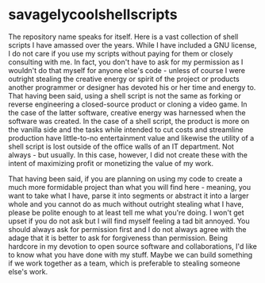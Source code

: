 # savagelycoolshellscripts
The repository name speaks for itself. Here is a vast collection of shell scripts I have amassed over the years. While I have included a GNU license, I do not care if you use my scripts without paying for them or closely consulting with me. In fact, you don't have to ask for my permission as I wouldn't do that myself for anyone else's code - unless of course I were outright stealing the creative energy or spirit of the project or products another programmer or designer has devoted his or her time and energy to. That having been said, using a shell script is not the same as forking or reverse engineering a closed-source product or cloning a video game. In the case of the latter software, creative energy was harnessed when the software was created. In the case of a shell script, the product is more on the vanilla side and the tasks while intended to cut costs and streamline production have little-to-no entertainment value and likewise the utility of a shell script is lost outside of the office walls of an IT department. Not always - but usually. In this case, however, I did not create these with the intent of maximizing profit or monetizing the value of my work. 

That having been said, if you are planning on using my code to create a much more formidable project than what you will find here - meaning, you want to take what I have, parse it into segments or abstract it into a larger whole and you cannot do as much without outright stealing what I have, please be polite enough to at least tell me what you're doing. I won't get upset if you do not ask but I will find myself feeling a tad bit annoyed. You should always ask for permission first and I do not always agree with the adage that it is better to ask for forgiveness than permission. Being hardcore in my devotion to open source software and collaborations, I'd like to know what you have done with my stuff. Maybe we can build something if we work together as a team, which is preferable to stealing someone else's work.
